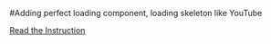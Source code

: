 #Adding perfect loading component, loading skeleton like YouTube

  <a href="https://shreyvijayvargiya26.medium.com/a-perfect-loading-component-to-fetch-data-6119f6e50904?source=your_stories_page-------------------------------------">Read the Instruction</a>


